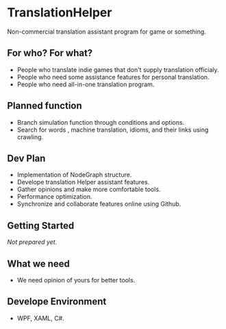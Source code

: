 # TranslationHelper
Non-commercial translation assistant program for game or something.
##  For who? For what?
* People who translate indie games that don't supply translation officialy.
* People who need some assistance features for personal translation.
* People who need all-in-one translation program.
## Planned function
* Branch simulation function through conditions and options.
* Search for words , machine translation, idioms, and their links using crawling.
##  Dev Plan
* Implementation of NodeGraph structure.
* Develope translation Helper assistant features.
* Gather opinions and make more comfortable tools.
* Performance optimization.
* Synchronize and collaborate features online using Github.
## Getting Started
*Not prepared yet.*
##  What we need
* We need opinion of yours for better tools.
## Develope Environment
* WPF, XAML, C#.
